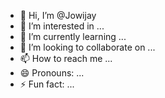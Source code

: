 - 👋 Hi, I’m @Jowijay
- 👀 I’m interested in ...
- 🌱 I’m currently learning ...
- 💞️ I’m looking to collaborate on ...
- 📫 How to reach me ...
- 😄 Pronouns: ...
- ⚡ Fun fact: ...

<!---
Jowijay/Jowijay is a ✨ special ✨ repository because its `README.md` (this file) appears on your GitHub profile.
You can click the Preview link to take a look at your changes.
--->
